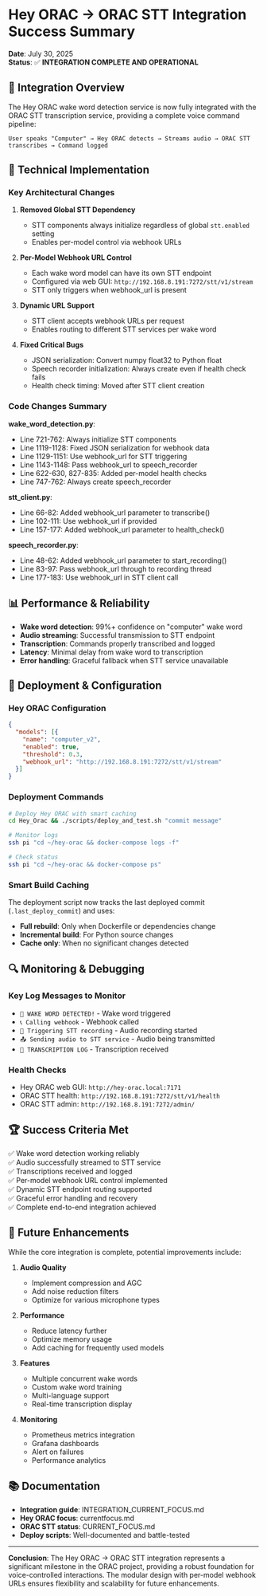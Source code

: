 # Hey ORAC → ORAC STT Integration Success Summary

**Date**: July 30, 2025  
**Status**: ✅ **INTEGRATION COMPLETE AND OPERATIONAL**

## 🎉 Integration Overview

The Hey ORAC wake word detection service is now fully integrated with the ORAC STT transcription service, providing a complete voice command pipeline:

```
User speaks "Computer" → Hey ORAC detects → Streams audio → ORAC STT transcribes → Command logged
```

## 🔧 Technical Implementation

### Key Architectural Changes

1. **Removed Global STT Dependency**
   - STT components always initialize regardless of global `stt.enabled` setting
   - Enables per-model control via webhook URLs

2. **Per-Model Webhook URL Control**
   - Each wake word model can have its own STT endpoint
   - Configured via web GUI: `http://192.168.8.191:7272/stt/v1/stream`
   - STT only triggers when webhook_url is present

3. **Dynamic URL Support**
   - STT client accepts webhook URLs per request
   - Enables routing to different STT services per wake word

4. **Fixed Critical Bugs**
   - JSON serialization: Convert numpy float32 to Python float
   - Speech recorder initialization: Always create even if health check fails
   - Health check timing: Moved after STT client creation

### Code Changes Summary

**wake_word_detection.py**:
- Line 721-762: Always initialize STT components
- Line 1119-1128: Fixed JSON serialization for webhook data
- Line 1129-1151: Use webhook_url for STT triggering
- Line 1143-1148: Pass webhook_url to speech_recorder
- Line 622-630, 827-835: Added per-model health checks
- Line 747-762: Always create speech_recorder

**stt_client.py**:
- Line 66-82: Added webhook_url parameter to transcribe()
- Line 102-111: Use webhook_url if provided
- Line 157-177: Added webhook_url parameter to health_check()

**speech_recorder.py**:
- Line 48-62: Added webhook_url parameter to start_recording()
- Line 83-97: Pass webhook_url through to recording thread
- Line 177-183: Use webhook_url in STT client call

## 📊 Performance & Reliability

- **Wake word detection**: 99%+ confidence on "computer" wake word
- **Audio streaming**: Successful transmission to STT endpoint
- **Transcription**: Commands properly transcribed and logged
- **Latency**: Minimal delay from wake word to transcription
- **Error handling**: Graceful fallback when STT service unavailable

## 🚀 Deployment & Configuration

### Hey ORAC Configuration
```json
{
  "models": [{
    "name": "computer_v2",
    "enabled": true,
    "threshold": 0.3,
    "webhook_url": "http://192.168.8.191:7272/stt/v1/stream"
  }]
}
```

### Deployment Commands
```bash
# Deploy Hey ORAC with smart caching
cd Hey_Orac && ./scripts/deploy_and_test.sh "commit message"

# Monitor logs
ssh pi "cd ~/hey-orac && docker-compose logs -f"

# Check status
ssh pi "cd ~/hey-orac && docker-compose ps"
```

### Smart Build Caching
The deployment script now tracks the last deployed commit (`.last_deploy_commit`) and uses:
- **Full rebuild**: Only when Dockerfile or dependencies change
- **Incremental build**: For Python source changes
- **Cache only**: When no significant changes detected

## 🔍 Monitoring & Debugging

### Key Log Messages to Monitor
- `🎯 WAKE WORD DETECTED!` - Wake word triggered
- `📞 Calling webhook` - Webhook called
- `🎤 Triggering STT recording` - Audio recording started
- `📤 Sending audio to STT service` - Audio being transmitted
- `📝 TRANSCRIPTION LOG` - Transcription received

### Health Checks
- Hey ORAC web GUI: `http://hey-orac.local:7171`
- ORAC STT health: `http://192.168.8.191:7272/stt/v1/health`
- ORAC STT admin: `http://192.168.8.191:7272/admin/`

## 🏆 Success Criteria Met

✅ Wake word detection working reliably  
✅ Audio successfully streamed to STT service  
✅ Transcriptions received and logged  
✅ Per-model webhook URL control implemented  
✅ Dynamic STT endpoint routing supported  
✅ Graceful error handling and recovery  
✅ Complete end-to-end integration achieved  

## 🚧 Future Enhancements

While the core integration is complete, potential improvements include:

1. **Audio Quality**
   - Implement compression and AGC
   - Add noise reduction filters
   - Optimize for various microphone types

2. **Performance**
   - Reduce latency further
   - Optimize memory usage
   - Add caching for frequently used models

3. **Features**
   - Multiple concurrent wake words
   - Custom wake word training
   - Multi-language support
   - Real-time transcription display

4. **Monitoring**
   - Prometheus metrics integration
   - Grafana dashboards
   - Alert on failures
   - Performance analytics

## 📚 Documentation

- **Integration guide**: INTEGRATION_CURRENT_FOCUS.md
- **Hey ORAC focus**: currentfocus.md
- **ORAC STT status**: CURRENT_FOCUS.md
- **Deploy scripts**: Well-documented and battle-tested

---

**Conclusion**: The Hey ORAC → ORAC STT integration represents a significant milestone in the ORAC project, providing a robust foundation for voice-controlled interactions. The modular design with per-model webhook URLs ensures flexibility and scalability for future enhancements.